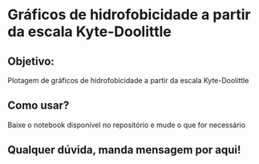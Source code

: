 # Gráficos de hidrofobicidade a partir da escala Kyte-Doolittle

## Objetivo:
Plotagem de gráficos de hidrofobicidade a partir da escala Kyte-Doolittle

## Como usar?
Baixe o notebook disponível no repositório e mude o que for necessário

## Qualquer dúvida, manda mensagem por aqui!
